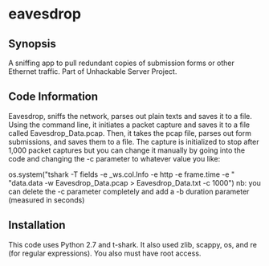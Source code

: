 # eavesdrop

 ## Synopsis
A sniffing app to pull redundant copies of submission forms or 
other Ethernet traffic. Part of Unhackable Server Project. 

## Code Information

Eavesdrop, sniffs the network, parses out plain texts and saves it to a file.
    Using the command line, it initiates a packet capture and saves it to a file called Eavesdrop_Data.pcap.
Then, it takes the pcap file, parses out form submissions, and saves them to a file. The capture is initialized to stop
 after 1,000 packet captures but you can change it manually by going into the code and changing the -c parameter 
 to whatever value you like:
 
 os.system("tshark  -T fields -e _ws.col.Info -e http -e frame.time -e  "
          "data.data -w Eavesdrop_Data.pcap > Eavesdrop_Data.txt -c 1000")
 nb: you can delete the -c parameter completely and add a -b duration parameter (measured in seconds)

## Installation

This code uses Python 2.7 and t-shark. It also used zlib, scappy,
os, and re (for regular expressions). You also must have root access.
